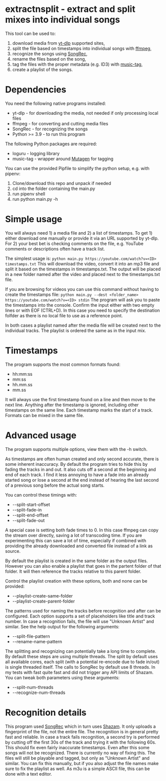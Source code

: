 # extractnsplit - extract and split mixes into individual songs
This tool can be used to:

1. download media from [yt-dlp](https://github.com/yt-dlp/yt-dlp) supported sites,
2. split the file based on timestamps into individual songs with [ffmpeg](https://ffmpeg.org/),
3. recognize the songs using [SongRec](https://github.com/marin-m/SongRec),
4. rename the files based on the song,
5. tag the files with the proper metadata (e.g. ID3) with [music-tag](https://github.com/KristoforMaynard/music-tag),
6. create a playlist of the songs.

# Dependencies
You need the following native programs installed:

- yt-dlp - for downloading the media, not needed if only processing local files
- ffmpeg - for converting and cutting media files
- SongRec - for recognizing the songs
- Python >= 3.9 - to run this program

The following Python packages are required:

- loguru - logging library
- music-tag - wrapper around [Mutagen](https://github.com/quodlibet/mutagen) for tagging

You can use the provided Pipfile to simplify the python setup, e.g. with pipenv:
1. Clone/download this repo and unpack if needed
2. cd into the folder containing the main.py
3. run pipenv shell
4. run python main.py -h

# Simple usage
You will always need 1) a media file and 2) a list of timestamps.
To get 1) either download one manually or provide it via an URL supported by yt-dlp.
For 2) your best bet is checking comments on the file, e.g. YouTube comments or descriptions often have a track list.

The simplest usage is:
```python main.py https://youtube.com/watch?v=<ID> timestamps.txt```
This will download the video, convert it into an mp3 file and split it based on the timestamps in timestamps.txt. The output will be placed in a new folder named after the video and placed next to the timestamps.txt file.

If you are browsing for videos you can use this command without having to create the timestamps file:
```python main.py --dest <folder_name> https://youtube.com/watch?v=<ID> stdin```
The program will ask you to paste the timestamps into the console. Confirm the input either with two empty lines or with EOF (CTRL+D). In this case you need to specify the destination folfder as there is no local file to use as a reference point.

In both cases a playlist named after the media file will be created next to the individual tracks. The playlist is ordered the same as in the input mix.

# Timestamps
The program supports the most common formats found:

- hh:mm:ss
- mm:ss
- hh.mm.ss
- mm.ss

It will always use the first timestamp found on a line and then move to the next line. Anything after the timestamp is ignored, including other timestamps on the same line. Each timestamp marks the start of a track. Formats can be mixed in the same file.

# Advanced usage
The program supports multiple options, view them with the -h switch.

As timestamps are often human created and only second accurate, there is some inherent inaccuracy. By default the program tries to hide this by fading the tracks in and out. It also cuts off a second at the beginning and end of each track. I find it less annoying to have a fade into an already started song or lose a second at the end instead of hearing the last second of a previous song before the actual song starts.

You can control these timings with:
- --split-start-offset
- --split-fade-in
- --split-end-offset
- --split-fade-out

A special case is setting both fade times to 0. In this case ffmpeg can copy the stream over directly, saving a lot of transcoding time. If you are experimenting this can save a lot of time, especially if combined with providing the already downloaded and converted file instead of a link as source.

By default the playlist is created in the same folder as the output files. However you can also enable a playlist that goes in the partent folder of that folder. It will then reference the tracks relative to this parent folder.

Control the playlist creation with these options, both and none can be provided:
- --playlist-create-same-folder
- --playlist-create-parent-folder

The patterns used for naming the tracks before recognition and after can be configured. Each option supports a set of placeholders like title and track number. In case a recognition fails, the file will use "Unknown Artist" and similar. See the help output for the following arguments:
- --split-file-pattern
- --rename-name-pattern

The splitting and recognizing can potentially take a long time to complete. By default these steps are using multiple threads. The split by default uses all available cores, each split (with a potential re-encode due to fade in/out) is single threaded itself. The calls to SongRec by default use 8 threads. In my tests with fast quite fast and did not trigger any API limits of Shazam. You can tweak both parameters using these arguments:
- --split-num-threads
- --recognize-num-threads

# Recognition details
This program used [SongRec](https://github.com/marin-m/SongRec) which in turn uses [Shazam](https://www.shazam.com/). It only uploads a fingerprint of the file, not the entire file. The recognition is in general pretty fast and reliable. In case a track fails recognition, a second try is performed by cutting off the first 30s of the track and trying it with the following 60s. This should fix even fairly inaccurate timestamps. Even after this some songs will not be recognized. There is currently no way of fixing this. The files will still be playable and tagged, but only as "Unknown Artist" and similar. You can fix this manually, but if you also adjust the file names make sure to fix the playlist as well. As m3u is a simple ASCII file, this can be done with a text editor.
